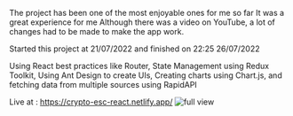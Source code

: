 The project has been one of the most enjoyable ones for me so far
It was a great experience for me
Although there was a video on YouTube, a lot of changes had to be made to make the app work.

Started this project at 21/07/2022
and finished on 22:25 26/07/2022

Using React best practices like Router,
State Management using Redux Toolkit,
Using Ant Design to create UIs,
Creating charts using Chart.js, and fetching data from multiple sources using RapidAPI

Live at :
https://crypto-esc-react.netlify.app/
<img src="https://i.postimg.cc/TwYyF3q0/full-view.png" alt="full view">

